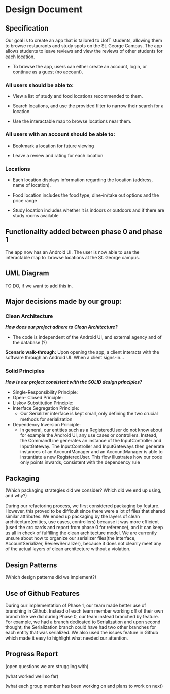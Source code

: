 # Design Document #

## Specification ##

Our goal is to create an app that is tailored to UofT students, allowing them to browse restaurants and study spots on the St. George Campus. The app allows students to leave reviews and view the reviews of other students for each location.

-   To browse the app, users can either create an account, login, or continue as a guest (no account).

### All users should be able to: ###

-   View a list of study and food locations recommended to them.

-   Search locations, and use the provided filter to narrow their search for a location.

-   Use the interactable map to browse locations near them.

### All users with an account should be able to: ###

-   Bookmark a location for future viewing

-   Leave a review and rating for each location

### Locations ###

-   Each location displays information regarding the location (address, name of location).

-   Food location includes the food type, dine-in/take out options and the price range

-   Study location includes whether it is indoors or outdoors and if there are study rooms available

## Functionality added between phase 0 and phase 1 ##

The app now has an Android UI. The user is now able to use the interactable map to  browse locations at the St. George campus.

## UML Diagram ##

TO DO, if we want to add this in.

## Major decisions made by our group: ##

### Clean Architecture
**_How does our project adhere to Clean Architecture?_**
- The code is independent of the Android UI, and external agency and of the database (?)

**Scenario walk-through:**
    Upon opening the app, a client interacts with the software through an Android UI. When a client signs-in...

### Solid Principles
_**How is our project consistent with the SOLID design principles?**_

- Single-Responsibility Principle:
- Open- Closed Principle:
- Liskov Substitution Principle:
- Interface Segregation Principle:
  - Our Serializer interface is kept small, only defining the two crucial methods 
  for serialization 
- Dependency Inversion Principle:
  - In general, our entities such as a RegisteredUser do not know about for example the Android UI, any use cases
  or controllers. Instead, the CommandLine generates an instance of the InputController and InputGateway. 
  The InputController and InputGateways then generate instances of an AccountManager and an AccountManager is able to 
  instantiate a new RegisteredUser. This flow illustrates how our code only points inwards, consistent with the 
  dependency rule
  

## Packaging ##

(Which packaging strategies did we consider? Which did we end up using, and why?)

During our refactoring process, we first considered packaging by feature. However, 
this proved to be difficult since there were a lot of files that shared similar attributes.
We ended up packaging by the layers of clean architecture(enities, use cases, controllers) because it was more efficient
(used the crc cards and report from phase 0 for reference), and it can keep us all in check of fulfilling the clean 
architecture model. We are currently unsure about how to organize our serializer files(the Interface, AccountSerializer, 
ReviewSerializer), because it does not cleanly meet any of the actual layers of clean architecture without a violation.
## Design Patterns ##

(Which design patterns did we implement?)

## Use of Github Features ## 

During our implementation of Phase 1, our team made better use of branching in Github. Instead of each team member
working off of their own branch like we did during Phase 0, our team instead branched by feature. For example, we had a 
branch dedicated to Serialization and upon second thought, the Serialization branch could have had two other branches 
for each entity that was serialized. We also used the issues feature in Github which made it easy to highlight what 
needed our attention.

## Progress Report ##

(open questions we are struggling with)

(what worked well so far)

(what each group member has been working on and plans to work on next)